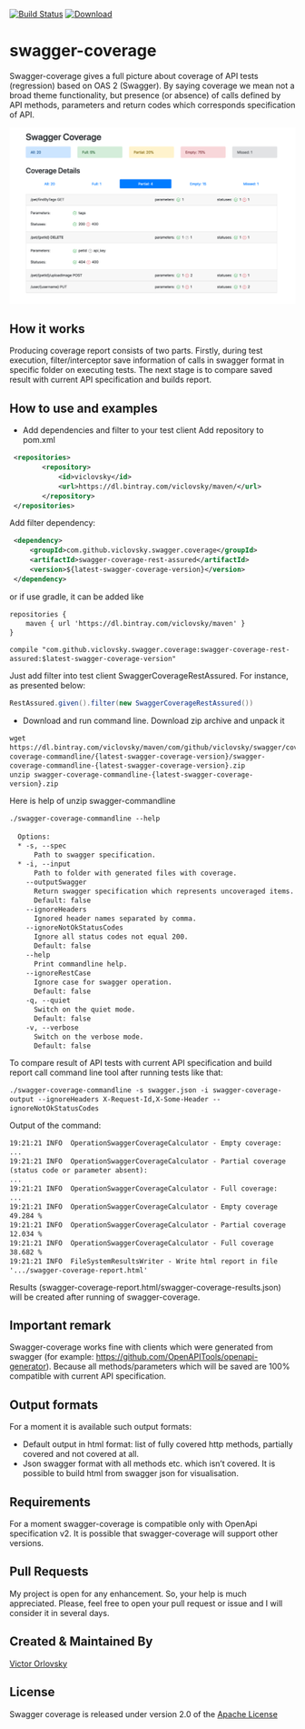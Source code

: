 [license]: http://www.apache.org/licenses/LICENSE-2.0 "Apache License 2.0"
[![Build Status](https://github.com/viclovsky/swagger-coverage/workflows/Build/badge.svg)](https://github.com/viclovsky/swagger-coverage/actions)
[ ![Download](https://api.bintray.com/packages/viclovsky/maven/swagger-coverage/images/download.svg) ](https://bintray.com/viclovsky/maven/swagger-coverage/_latestVersion)

# swagger-coverage
Swagger-coverage gives a full picture about coverage of API tests (regression) based on OAS 2 (Swagger). 
By saying coverage we mean not a broad theme functionality, but presence (or absence) of calls defined by API methods, parameters and return codes which corresponds specification of API.

![Swagger Coverage Report](.github/swagger-coverage.png)

## How it works
Producing coverage report consists of two parts. Firstly, during test execution, filter/interceptor save information of calls in swagger format in specific folder on executing tests.
The next stage is to compare saved result with current API specification and builds report.  

## How to use and examples
* Add dependencies and filter to your test client
Add repository to pom.xml
```xml
 <repositories>
        <repository>
            <id>viclovsky</id>
            <url>https://dl.bintray.com/viclovsky/maven/</url>
        </repository>
 </repositories>
```

Add filter dependency:
```xml
 <dependency>
     <groupId>com.github.viclovsky.swagger.coverage</groupId>
     <artifactId>swagger-coverage-rest-assured</artifactId>
     <version>${latest-swagger-coverage-version}</version>
 </dependency>
```
or if use gradle, it can be added like
```
repositories {
    maven { url 'https://dl.bintray.com/viclovsky/maven' }
}
```

```
compile "com.github.viclovsky.swagger.coverage:swagger-coverage-rest-assured:$latest-swagger-coverage-version"
```

Just add filter into test client SwaggerCoverageRestAssured. For instance, as presented below:
```java
RestAssured.given().filter(new SwaggerCoverageRestAssured())
```

* Download and run command line.
Download zip archive and unpack it 
```
wget https://dl.bintray.com/viclovsky/maven/com/github/viclovsky/swagger/coverage/swagger-coverage-commandline/{latest-swagger-coverage-version}/swagger-coverage-commandline-{latest-swagger-coverage-version}.zip
unzip swagger-coverage-commandline-{latest-swagger-coverage-version}.zip
```

Here is help of unzip swagger-commandline

```
./swagger-coverage-commandline --help

  Options:
  * -s, --spec
      Path to swagger specification.
  * -i, --input
      Path to folder with generated files with coverage.
    --outputSwagger
      Return swagger specification which represents uncoveraged items.
      Default: false
    --ignoreHeaders
      Ignored header names separated by comma.
    --ignoreNotOkStatusCodes
      Ignore all status codes not equal 200.
      Default: false
    --help
      Print commandline help.
    --ignoreRestCase
      Ignore case for swagger operation.
      Default: false
    -q, --quiet
      Switch on the quiet mode.
      Default: false
    -v, --verbose
      Switch on the verbose mode.
      Default: false
```

To compare result of API tests with current API specification and build report call command line tool after running tests like that:

```
./swagger-coverage-commandline -s swagger.json -i swagger-coverage-output --ignoreHeaders X-Request-Id,X-Some-Header --ignoreNotOkStatusCodes
```

Output of the command:
```
19:21:21 INFO  OperationSwaggerCoverageCalculator - Empty coverage:
...
19:21:21 INFO  OperationSwaggerCoverageCalculator - Partial coverage (status code or parameter absent):
...
19:21:21 INFO  OperationSwaggerCoverageCalculator - Full coverage:
...
19:21:21 INFO  OperationSwaggerCoverageCalculator - Empty coverage 49.284 %
19:21:21 INFO  OperationSwaggerCoverageCalculator - Partial coverage 12.034 %
19:21:21 INFO  OperationSwaggerCoverageCalculator - Full coverage 38.682 %
19:21:21 INFO  FileSystemResultsWriter - Write html report in file '.../swagger-coverage-report.html'
```
Results (swagger-coverage-report.html/swagger-coverage-results.json) will be created after running of swagger-coverage.

## Important remark
Swagger-coverage works fine with clients which were generated from swagger (for example: https://github.com/OpenAPITools/openapi-generator). 
Because all methods/parameters which will be saved are 100% compatible with current API specification. 

## Output formats
For a moment it is available such output formats:
* Default output in html format: list of fully covered http methods, partially covered and not covered at all.
* Json swagger format with all methods etc. which isn’t covered. It is possible to build html from swagger json for visualisation.  

## Requirements 
For a moment swagger-coverage  is compatible only with OpenApi specification v2. It is possible that swagger-coverage will support other versions.

## Pull Requests
My project is open for any enhancement. So, your help is much appreciated. Please, feel free to open your pull request or issue and I will consider it in several days.

## Created & Maintained By
[Victor Orlovsky](https://github.com/viclovsky)

## License
Swagger coverage is released under version 2.0 of the [Apache License](http://www.apache.org/licenses/LICENSE-2.0)
